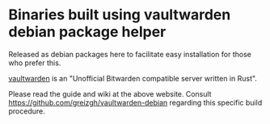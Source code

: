 # Binaries built using vaultwarden debian package helper

Released as debian packages here to facilitate easy installation for those who prefer this.

[vaultwarden](https://github.com/dani-garcia/vaultwarden) is an "Unofficial Bitwarden compatible server written in Rust".

Please read the guide and wiki at the above website.
Consult https://github.com/greizgh/vaultwarden-debian regarding this specific build procedure.
